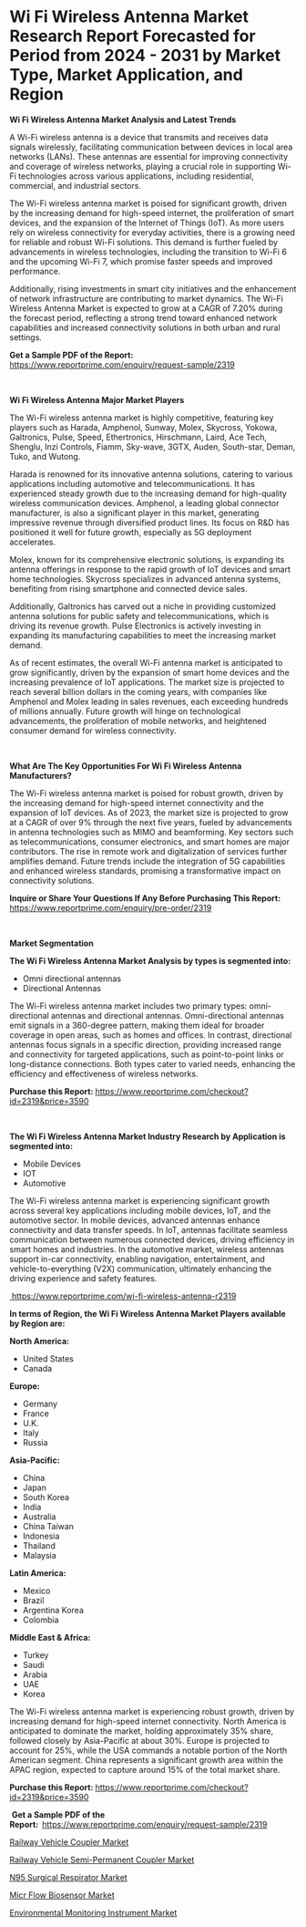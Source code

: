 <p><h1>Wi Fi Wireless Antenna Market Research Report Forecasted for Period from 2024 -  2031 by Market Type, Market Application, and Region</h1></p><p><strong>Wi Fi Wireless Antenna Market Analysis and Latest Trends</strong></p>
<p><p>A Wi-Fi wireless antenna is a device that transmits and receives data signals wirelessly, facilitating communication between devices in local area networks (LANs). These antennas are essential for improving connectivity and coverage of wireless networks, playing a crucial role in supporting Wi-Fi technologies across various applications, including residential, commercial, and industrial sectors.</p><p>The Wi-Fi wireless antenna market is poised for significant growth, driven by the increasing demand for high-speed internet, the proliferation of smart devices, and the expansion of the Internet of Things (IoT). As more users rely on wireless connectivity for everyday activities, there is a growing need for reliable and robust Wi-Fi solutions. This demand is further fueled by advancements in wireless technologies, including the transition to Wi-Fi 6 and the upcoming Wi-Fi 7, which promise faster speeds and improved performance.</p><p>Additionally, rising investments in smart city initiatives and the enhancement of network infrastructure are contributing to market dynamics. The Wi-Fi Wireless Antenna Market is expected to grow at a CAGR of 7.20% during the forecast period, reflecting a strong trend toward enhanced network capabilities and increased connectivity solutions in both urban and rural settings.</p></p>
<p><strong>Get a Sample PDF of the Report:&nbsp;</strong> <a href="https://www.reportprime.com/enquiry/request-sample/2319">https://www.reportprime.com/enquiry/request-sample/2319</a></p>
<p>&nbsp;</p>
<p><strong>Wi Fi Wireless Antenna Major Market Players</strong></p>
<p><p>The Wi-Fi wireless antenna market is highly competitive, featuring key players such as Harada, Amphenol, Sunway, Molex, Skycross, Yokowa, Galtronics, Pulse, Speed, Ethertronics, Hirschmann, Laird, Ace Tech, Shenglu, Inzi Controls, Fiamm, Sky-wave, 3GTX, Auden, South-star, Deman, Tuko, and Wutong. </p><p>Harada is renowned for its innovative antenna solutions, catering to various applications including automotive and telecommunications. It has experienced steady growth due to the increasing demand for high-quality wireless communication devices. Amphenol, a leading global connector manufacturer, is also a significant player in this market, generating impressive revenue through diversified product lines. Its focus on R&D has positioned it well for future growth, especially as 5G deployment accelerates.</p><p>Molex, known for its comprehensive electronic solutions, is expanding its antenna offerings in response to the rapid growth of IoT devices and smart home technologies. Skycross specializes in advanced antenna systems, benefiting from rising smartphone and connected device sales. </p><p>Additionally, Galtronics has carved out a niche in providing customized antenna solutions for public safety and telecommunications, which is driving its revenue growth. Pulse Electronics is actively investing in expanding its manufacturing capabilities to meet the increasing market demand.</p><p>As of recent estimates, the overall Wi-Fi antenna market is anticipated to grow significantly, driven by the expansion of smart home devices and the increasing prevalence of IoT applications. The market size is projected to reach several billion dollars in the coming years, with companies like Amphenol and Molex leading in sales revenues, each exceeding hundreds of millions annually. Future growth will hinge on technological advancements, the proliferation of mobile networks, and heightened consumer demand for wireless connectivity.</p></p>
<p>&nbsp;</p>
<p><strong>What Are The Key Opportunities For Wi Fi Wireless Antenna Manufacturers?</strong></p>
<p><p>The Wi-Fi wireless antenna market is poised for robust growth, driven by the increasing demand for high-speed internet connectivity and the expansion of IoT devices. As of 2023, the market size is projected to grow at a CAGR of over 9% through the next five years, fueled by advancements in antenna technologies such as MIMO and beamforming. Key sectors such as telecommunications, consumer electronics, and smart homes are major contributors. The rise in remote work and digitalization of services further amplifies demand. Future trends include the integration of 5G capabilities and enhanced wireless standards, promising a transformative impact on connectivity solutions.</p></p>
<p><strong>Inquire or Share Your Questions If Any Before Purchasing This Report:</strong> <a href="https://www.reportprime.com/enquiry/pre-order/2319">https://www.reportprime.com/enquiry/pre-order/2319</a></p>
<p>&nbsp;</p>
<p><strong>Market Segmentation</strong></p>
<p><strong>The Wi Fi Wireless Antenna Market Analysis by types is segmented into:</strong></p>
<p><ul><li>Omni directional antennas</li><li>Directional Antennas</li></ul></p>
<p><p>The Wi-Fi wireless antenna market includes two primary types: omni-directional antennas and directional antennas. Omni-directional antennas emit signals in a 360-degree pattern, making them ideal for broader coverage in open areas, such as homes and offices. In contrast, directional antennas focus signals in a specific direction, providing increased range and connectivity for targeted applications, such as point-to-point links or long-distance connections. Both types cater to varied needs, enhancing the efficiency and effectiveness of wireless networks.</p></p>
<p><strong>Purchase this Report:&nbsp;</strong><a href="https://www.reportprime.com/checkout?id=2319&price=3590">https://www.reportprime.com/checkout?id=2319&price=3590</a></p>
<p>&nbsp;</p>
<p><strong>The Wi Fi Wireless Antenna Market Industry Research by Application is segmented into:</strong></p>
<p><ul><li>Mobile Devices</li><li>IOT</li><li>Automotive</li></ul></p>
<p><p>The Wi-Fi wireless antenna market is experiencing significant growth across several key applications including mobile devices, IoT, and the automotive sector. In mobile devices, advanced antennas enhance connectivity and data transfer speeds. In IoT, antennas facilitate seamless communication between numerous connected devices, driving efficiency in smart homes and industries. In the automotive market, wireless antennas support in-car connectivity, enabling navigation, entertainment, and vehicle-to-everything (V2X) communication, ultimately enhancing the driving experience and safety features.</p></p>
<p><a href="https://www.reportprime.com/wi-fi-wireless-antenna-r2319">&nbsp;https://www.reportprime.com/wi-fi-wireless-antenna-r2319</a></p>
<p><strong>In terms of Region, the Wi Fi Wireless Antenna Market Players available by Region are:</strong></p>
<p>
    <p> <strong> North America: </strong>
        <ul>
            <li>United States</li>
            <li>Canada</li>
        </ul>
        </p> 
    <p> <strong> Europe: </strong>
        <ul>
            <li>Germany</li>
            <li>France</li>
            <li>U.K.</li>
            <li>Italy</li>
            <li>Russia</li>
        </ul>
        </p> 
    <p> <strong> Asia-Pacific: </strong>
        <ul>
            <li>China</li>
            <li>Japan</li>
            <li>South Korea</li>
            <li>India</li>
            <li>Australia</li>
            <li>China Taiwan</li>
            <li>Indonesia</li>
            <li>Thailand</li>
            <li>Malaysia</li>
        </ul>
        </p> 
    <p> <strong> Latin America: </strong>
        <ul>
            <li>Mexico</li>
            <li>Brazil</li>
            <li>Argentina Korea</li>
            <li>Colombia</li>
        </ul>
        </p> 
    <p> <strong> Middle East & Africa: </strong>
        <ul>
            <li>Turkey</li>
            <li>Saudi</li>
            <li>Arabia</li>
            <li>UAE</li>
            <li>Korea</li>
        </ul>
    </p>
    </p>
<p><p>The Wi-Fi wireless antenna market is experiencing robust growth, driven by increasing demand for high-speed internet connectivity. North America is anticipated to dominate the market, holding approximately 35% share, followed closely by Asia-Pacific at about 30%. Europe is projected to account for 25%, while the USA commands a notable portion of the North American segment. China represents a significant growth area within the APAC region, expected to capture around 15% of the total market share.</p></p>
<p><strong>Purchase this Report: </strong><a href="https://www.reportprime.com/checkout?id=2319&price=3590">https://www.reportprime.com/checkout?id=2319&price=3590</a></p>
<p>&nbsp;<strong>Get a Sample PDF of the Report:&nbsp;&nbsp;</strong><a href="https://www.reportprime.com/enquiry/request-sample/2319">https://www.reportprime.com/enquiry/request-sample/2319</a></p>
<p><strong></strong></p>
<p><p><a href="https://issuu.com/reportprime-2/docs/railway-vehicle-coupler-market-size_26a6347d8868b3">Railway Vehicle Coupler Market</a></p><p><a href="https://issuu.com/reportprime-2/docs/railway-vehicle-semi-permanent-coup_eca08600c0014d">Railway Vehicle Semi-Permanent Coupler Market</a></p><p><a href="https://medium.com/@lauryframi644/global-n95-surgical-respirator-market-opportunities-and-forecast-for-period-from-2024-to-2031-69e147a52ce0">N95 Surgical Respirator Market</a></p><p><a href="https://medium.com/@peterm12562/micr-flow-biosensor-market-size-growth-trends-statistics-forecasts-2024-2031-25082f6c54da">Micr Flow Biosensor Market</a></p><p><a href="https://www.linkedin.com/pulse/environmental-monitoring-instrument-market-share-analysis--65dof?trackingId=66SoD5bVRSig8ZKY5%2FQMiQ%3D%3D">Environmental Monitoring Instrument Market</a></p></p>